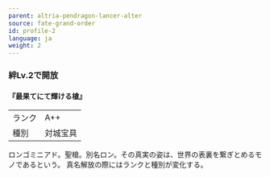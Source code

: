 ```yaml
---
parent: altria-pendragon-lancer-alter
source: fate-grand-order
id: profile-2
language: ja
weight: 2
---
```


### 絆Lv.2で開放

#### 『最果てにて輝ける槍』

<table>
  <tr><td>ランク</td><td>A++</td></tr>
  <tr><td>種別</td><td>対城宝具</td></tr>
</table>

ロンゴミニアド。聖槍。別名ロン。その真実の姿は、世界の表裏を繋ぎとめるモノであるという。
真名解放の際にはランクと種別が変化する。
